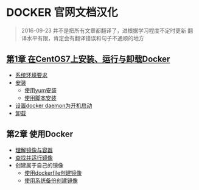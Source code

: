 # DOCKER 官网文档汉化

> 2016-09-23
> 并不是把所有文章都翻译了，进根据学习程度不定时更新
> 翻译水平有限，肯定会有翻译错误和句子不通顺的地方



## [第1章 在CentOS7上安装、运行与卸载Docker](./chapter01/01-install-docker-with-centos.md)
+ [系统环境要求](./chapter01/01-install-docker-with-centos.md#系统环境要求)
+ [安装](./chapter01/01-install-docker-with-centos.md#安装)
  + [使用yum安装](./chapter01/01-install-docker-with-centos.md#使用yum安装)
  + [使用脚本安装](./chapter01/01-install-docker-with-centos.md#使用脚本安装)
+ [设置docker daemon为开机启动](./chapter01/01-install-docker-with-centos.md#设置docker-daemon为开机启动)
+ [卸载](./chapter01/01-install-docker-with-centos.md#卸载)

## 第2章 使用Docker
+ [理解镜像与容器](./chapter02/01-learn-about-images-containers.md)
+ [查找并运行镜像](./chapter02/02-find-and-run-the-whalesay-image.md)
+ 创建属于自己的镜像
  + [使用dockerfile创建镜像](./chapter02/03-build-your-own-image-via-dockerfile.md)
  + [使用系统备份创建镜像](./chapter02/03-build-your-own-image-via-backup-package.md)
